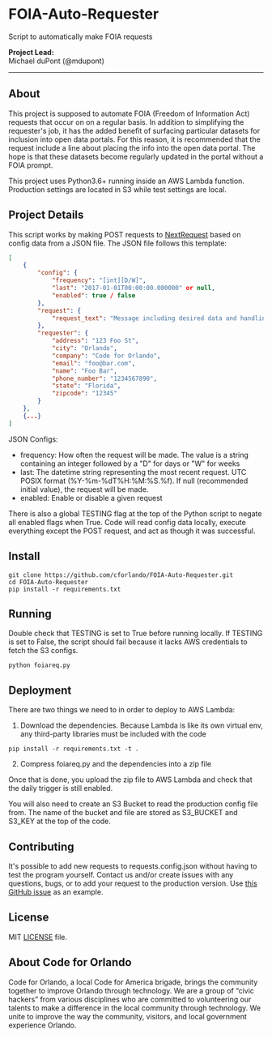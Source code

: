 # FOIA-Auto-Requester

Script to automatically make FOIA requests

**Project Lead:**  
Michael duPont (@mdupont)

---

## About

This project is supposed to automate FOIA (Freedom of Information Act) requests that occur on on a regular basis. In addition to simplifying the requester's job, it has the added benefit of surfacing particular datasets for inclusion into open data portals. For this reason, it is recommended that the request include a line about placing the info into the open data portal. The hope is that these datasets become regularly updated in the portal without a FOIA prompt.

This project uses Python3.6+ running inside an AWS Lambda function. Production settings are located in S3 while test settings are local.

## Project Details

This script works by making POST requests to [NextRequest](https://www.nextrequest.com/) based on config data from a JSON file. The JSON file follows this template: 

```json
[
    {
        "config": {
            "frequency": "[int][D/W]",
            "last": "2017-01-01T00:00:00.000000" or null,
            "enabled": true / false
        },
        "request": {
            "request_text": "Message including desired data and handling"
        },
        "requester": {
            "address": "123 Foo St",
            "city": "Orlando",
            "company": "Code for Orlando",
            "email": "foo@bar.com",
            "name": "Foo Bar",
            "phone_number": "1234567890",
            "state": "Florida",
            "zipcode": "12345"
        }
    },
    {...}
]
```

JSON Configs:

* frequency: How often the request will be made. The value is a string containing an integer followed by a "D" for days or "W" for weeks
* last: The datetime string representing the most recent request. UTC POSIX format (%Y-%m-%dT%H:%M:%S.%f). If null (recommended initial value), the request will be made.
* enabled: Enable or disable a given request

There is also a global TESTING flag at the top of the Python script to negate all enabled flags when True. Code will read config data locally, execute everything except the POST request, and act as though it was successful.

## Install

```
git clone https://github.com/cforlando/FOIA-Auto-Requester.git
cd FOIA-Auto-Requester
pip install -r requirements.txt
```

## Running

Double check that TESTING is set to True before running locally. If TESTING is set to False, the script should fail because it lacks AWS credentials to fetch the S3 configs.

```
python foiareq.py
```

## Deployment

There are two things we need to in order to deploy to AWS Lambda:

1. Download the dependencies. Because Lambda is like its own virtual env, any third-party libraries must be included with the code

```
pip install -r requirements.txt -t .
```

2. Compress foiareq.py and the dependencies into a zip file

Once that is done, you upload the zip file to AWS Lambda and check that the daily trigger is still enabled.

You will also need to create an S3 Bucket to read the production config file from. The name of the bucket and file are stored as S3\_BUCKET and S3\_KEY at the top of the code.

## Contributing

It's possible to add new requests to requests.config.json without having to test the program yourself. Contact us and/or create issues with any questions, bugs, or to add your request to the production version. Use [this GitHub issue](https://github.com/cforlando/FOIA-Auto-Requester/issues/4) as an example.

## License

MIT [LICENSE](https://github.com/cforlando/foia-auto-requester/blob/master/LICENSE) file.

## About Code for Orlando

Code for Orlando, a local Code for America brigade, brings the community together to improve Orlando through technology. We are a group of “civic hackers” from various disciplines who are committed to volunteering our talents to make a difference in the local community through technology. We unite to improve the way the community, visitors, and local government experience Orlando.
